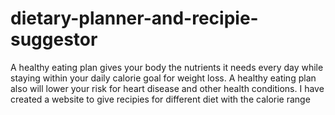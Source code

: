 # dietary-planner-and-recipie-suggestor
 A healthy eating plan gives your body the nutrients it needs every day while staying within your daily calorie goal for weight loss. A healthy eating plan also will lower your risk for heart disease and other health conditions. I have created a website to give recipies for different diet with the calorie range
